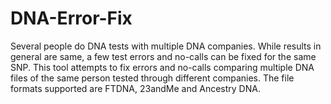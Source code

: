 DNA-Error-Fix
=============

Several people do DNA tests with multiple DNA companies. While results in general are same, a few test errors and no-calls can be fixed for the same SNP. This tool attempts to fix errors and no-calls comparing multiple DNA files of the same person tested through different companies. The file formats supported are FTDNA, 23andMe and Ancestry DNA.
